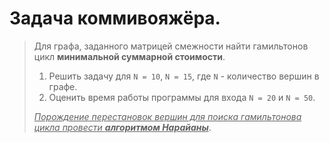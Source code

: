 # Задача коммивояжёра.
> Для графа, заданного матрицей смежности найти гамильтонов цикл **минимальной суммарной стоимости**.
>
> 1. Решить задачу для `N = 10`, `N = 15`, где `N` - количество вершин в графе.
> 2. Оценить время работы программы для входа `N = 20` и `N = 50`.
> 
> _<u>Порождение перестановок вершин для поиска гамильтонова цикла провести **алгоритмом Нарайаны**_</u>.
